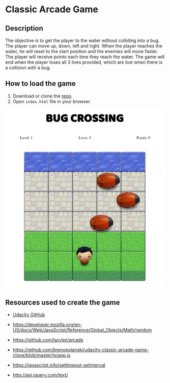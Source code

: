 # Classic Arcade Game

## Description

The objective is to get the player to the water without colliding into a bug. The player can move up, down, left and right. When the player reaches the water, he will reset to the start position and the enemies will move faster. The player will receive points each time they reach the water. The game will end when the player loses all 3 lives provided, which are lost when there is a collision with a bug. 

## How to load the game

1. Download or clone the [repo](https://github.com/randiU/frontend-nano-degree-arcade-game.git).
2. Open `index.html` file in your browser.

![Game Example](images/bugCrossingExample.png)

## Resources used to create the game

* [Udacity GitHub](https://github.com/udacity/frontend-nanodegree-arcade-game.git)

* https://developer.mozilla.org/en-US/docs/Web/JavaScript/Reference/Global_Objects/Math/random

* https://github.com/lacyjpr/arcade

* https://github.com/brenopolanski/udacity-classic-arcade-game-clone/blob/master/js/app.js

* https://javascript.info/settimeout-setinterval

* http://api.jquery.com/text/


